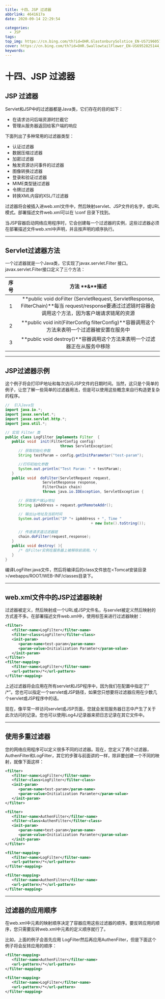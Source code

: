 ```yaml
---
title: 十四、JSP 过滤器
abbrlink: 4641617a
date: 2020-09-14 22:29:54

categories:
  - JSP
tags:
top_img: https://cn.bing.com/th?id=OHR.GlastonburySolstice_EN-US7196057692_UHD.jpg
cover: https://cn.bing.com/th?id=OHR.SwallowtailFlower_EN-US6952825144_UHD.jpg
keywords:  
---
```

# 十四、JSP 过滤器

## JSP 过滤器

Servlet和JSP中的过滤器都是Java类，它们存在的目的如下：

- 在请求访问后端资源时拦截它
- 管理从服务器返回给客户端的响应

下面列出了多种常用的过滤器类型：

- 认证过滤器
- 数据压缩过滤器
- 加密过滤器
- 触发资源访问事件的过滤器
- 图像转换过滤器
- 登录和验证过滤器
- MIME类型链过滤器
- 令牌过滤器
- 转换XML内容的XSL/T过滤器

过滤器将会被插入进web.xml文件中，然后映射servlet、JSP文件的名字，或URL模式。部署描述文件web.xml可以在 \conf 目录下找到。

当JSP容器启动网络应用程序时，它会创建每一个过滤器的实例，这些过滤器必须在部署描述文件web.xml中声明，并且按声明的顺序执行。

------

## Servlet过滤器方法

一个过滤器就是一个Java类，它实现了javax.servlet.Filter 接口。javax.servlet.Filter接口定义了三个方法：

| **序号** |                    **方法** **&****描述**                    |
| :------: | :----------------------------------------------------------: |
|    1     | **public void doFilter (ServletRequest, ServletResponse, FilterChain)**每当 request/response要通过过滤链时容器会调用这个方法，因为客户端请求链尾的资源 |
|    2     | **public void init(FilterConfig filterConfig)**容器调用这个方法来表明一个过滤器被安置在服务中 |
|    3     | **public void destroy()**容器调用这个方法来表明一个过滤器正在从服务中移除 |

------

## JSP过滤器示例

这个例子将会打印IP地址和每次访问JSP文件的日期时间。当然，这只是个简单的例子，让您了解一些简单的过滤器用法，但是可以使用这些概念来自行构造更复杂的程序。

```JAVA
//  引入Java包
import java.io.*;
import javax.servlet.*;
import javax.servlet.http.*;
import java.util.*;

// 实现 Filter 类
public class LogFilter implements Filter  {
   public void  init(FilterConfig config) 
                         throws ServletException{
      // 获取初始化参数
      String testParam = config.getInitParameter("test-param"); 

      //打印初始化参数
      System.out.println("Test Param: " + testParam); 
   }
   public void  doFilter(ServletRequest request, 
                 ServletResponse response,
                 FilterChain chain) 
                 throws java.io.IOException, ServletException {

      // 获取客户端ip地址  
      String ipAddress = request.getRemoteAddr();

      // 输出ip地址及当前时间
      System.out.println("IP "+ ipAddress + ", Time "
                                       + new Date().toString());

      // 传递请求道过滤器链
      chain.doFilter(request,response);
   }
   public void destroy( ){
      /* 在Filter实例在服务器上被移除前调用。*/
   }
}
```

编译LogFilter.java文件，然后将编译后的class文件放在<Tomcat安装目录>/webapps/ROOT/WEB-INF/classes目录下。

------

## web.xml文件中的JSP过滤器映射

过滤器被定义，然后映射成一个URL或JSP文件名，与servlet被定义然后映射的方式差不多。在部署描述文件web.xml中，使用标签来进行过滤器映射：

```XML
<filter>
   <filter-name>LogFilter</filter-name>
   <filter-class>LogFilter</filter-class>
   <init-param>
      <param-name>test-param</param-name>
      <param-value>Initialization Paramter</param-value>
   </init-param>
</filter>
<filter-mapping>
   <filter-name>LogFilter</filter-name>
   <url-pattern>/*</url-pattern>
</filter-mapping>
```

上述过滤器将会应用在所有servlet和JSP程序中，因为我们在配置中指定了” /*”。您也可以指定一个servlet或JSP路径，如果您只想要将过滤器应用在少数几个servlet或JSP程序中的话。

现在，像平常一样访问servlet或JSP页面，您就会发现服务器日志中产生了关于此次访问的记录。您也可以使用Log4J记录器来把日志记录在其它文件中。

------

## 使用多重过滤器

您的网络应用程序可以定义很多不同的过滤器。现在，您定义了两个过滤器，AuthenFilter和LogFilter，其它的步骤与前面讲的一样，除非要创建一个不同的映射，就像下面这样：

```XML
<filter>
   <filter-name>LogFilter</filter-name>
   <filter-class>LogFilter</filter-class>
   <init-param>
      <param-name>test-param</param-name>
      <param-value>Initialization Paramter</param-value>
   </init-param>
</filter>

<filter>
   <filter-name>AuthenFilter</filter-name>
   <filter-class>AuthenFilter</filter-class>
   <init-param>
      <param-name>test-param</param-name>
      <param-value>Initialization Paramter</param-value>
   </init-param>
</filter>

<filter-mapping>
   <filter-name>LogFilter</filter-name>
   <url-pattern>/*</url-pattern>
</filter-mapping>

<filter-mapping>
   <filter-name>AuthenFilter</filter-name>
   <url-pattern>/*</url-pattern>
</filter-mapping>
```

------

## 过滤器的应用顺序

在web.xml中元素的映射顺序决定了容器应用这些过滤器的顺序。要反转应用的顺序，您只需要反转web.xml中元素的定义顺序就行了。

比如，上面的例子会首先应用 LogFilter然后再应用AuthenFilter，但是下面这个例子将会反转应用的顺序：

```XML
<filter-mapping>
   <filter-name>AuthenFilter</filter-name>
   <url-pattern>/*</url-pattern>
</filter-mapping>

<filter-mapping>
   <filter-name>LogFilter</filter-name>
   <url-pattern>/*</url-pattern>
</filter-mapping>
```
